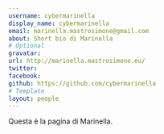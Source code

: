 ```yaml
---
username: cybermarinella
display_name: cybermarinella
email: marinella.mastrosimone@gmail.com
about: Short bio di Marinella
# Optional
gravatar:
url: http://marinella.mastrosimone.eu/
twitter:
facebook:
github: https://github.com/cybermarinella
# Template
layout: people
---
```

Questa è la pagina di Marinella.
